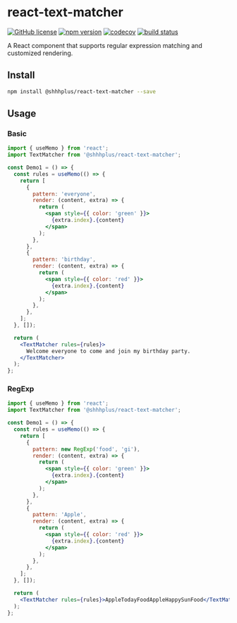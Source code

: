 # react-text-matcher

[![GitHub license](https://img.shields.io/badge/license-MIT-blue.svg)](https://github.com/shhhplus/react-text-matcher/blob/master/LICENSE) [![npm version](https://img.shields.io/npm/v/@shhhplus/react-text-matcher.svg?style=flat)](https://www.npmjs.com/package/@shhhplus/react-text-matcher) [![codecov](https://img.shields.io/codecov/c/github/shhhplus/react-text-matcher/main?token=C8C11XH4DN)](https://codecov.io/gh/shhhplus/react-text-matcher) [![build status](https://img.shields.io/github/actions/workflow/status/shhhplus/react-text-matcher/cd.yml)](https://github.com/shhhplus/react-text-matcher/actions)

A React component that supports regular expression matching and customized rendering.

## Install

```sh
npm install @shhhplus/react-text-matcher --save
```

## Usage

### Basic

```jsx
import { useMemo } from 'react';
import TextMatcher from '@shhhplus/react-text-matcher';

const Demo1 = () => {
  const rules = useMemo(() => {
    return [
      {
        pattern: 'everyone',
        render: (content, extra) => {
          return (
            <span style={{ color: 'green' }}>
              {extra.index}.{content}
            </span>
          );
        },
      },
      {
        pattern: 'birthday',
        render: (content, extra) => {
          return (
            <span style={{ color: 'red' }}>
              {extra.index}.{content}
            </span>
          );
        },
      },
    ];
  }, []);

  return (
    <TextMatcher rules={rules}>
      Welcome everyone to come and join my birthday party.
    </TextMatcher>
  );
};
```

### RegExp

```jsx
import { useMemo } from 'react';
import TextMatcher from '@shhhplus/react-text-matcher';

const Demo1 = () => {
  const rules = useMemo(() => {
    return [
      {
        pattern: new RegExp('food', 'gi'),
        render: (content, extra) => {
          return (
            <span style={{ color: 'green' }}>
              {extra.index}.{content}
            </span>
          );
        },
      },
      {
        pattern: 'Apple',
        render: (content, extra) => {
          return (
            <span style={{ color: 'red' }}>
              {extra.index}.{content}
            </span>
          );
        },
      },
    ];
  }, []);

  return (
    <TextMatcher rules={rules}>AppleTodayFoodAppleHappySunFood</TextMatcher>
  );
};
```
